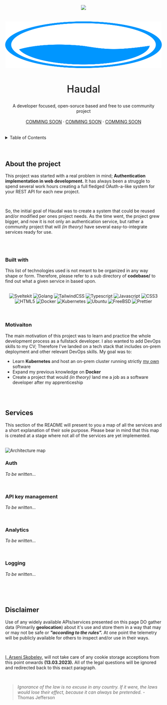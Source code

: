 <a name="readme-top"></a>

<!-- Social links go here -->
<div align="center">
    <a href="https://www.linkedin.com/in/arseni-skobelev/">
        <img src="https://img.shields.io/badge/linkedin-%230077B5.svg?&style=for-the-badge&logo=linkedin&logoColor=white" />
    </a>
</div>

<br />
<br />

<!-- Logo and title goes here -->
<div align="center">
    <img src="assets/haudal-logo.svg" width="1500px" height="150px" />
    <h2 align="center" style="font-size: 32px; font-weight: 500;">Haudal</h2>
    <span>
        A developer focused, open-soruce based and free to use community project
    </span>
    <br />
    <br />
    <a href="https://github.com/github_username/repo_name">COMMING SOON</a>
    ·
    <a href="https://github.com/github_username/repo_name/issues">COMMING SOON</a>
    ·
    <a href="https://github.com/github_username/repo_name/issues">COMMING SOON</a>
</div>

<br />
<br />


<!-- TABLE OF CONTENTS -->
<details>
  <summary>Table of Contents</summary>
  <ol>
    <li>
      <a href="#about-the-project">About The Project</a>
      <ul>
        <li><a href="#built-with">Built With</a></li>
        <li><a href="#motivaiton">Motivation</a></li>
      </ul>
    </li>
    <li>
      <a href="#services">Services</a>
      <ul>
        <li><a href="#auth">Auth</a></li>
        <li><a href="#api-key-management">API key management</a></li>
        <li><a href="#analytics">Analytics</a></li>
        <li><a href="#logging">Logging</a></li>
      </ul>
    </li>
    <li><a href="#usage">COMMING SOON</a></li>
    <li><a href="#roadmap">COMMING SOON</a></li>
    <li><a href="#contributing">COMMING SOON</a></li>
    <li><a href="#license">COMMING SOON</a></li>
    <li><a href="#contact">COMMING SOON</a></li>
    <li><a href="#disclaimer">Disclaimer</a></li>
  </ol>
</details>
<br />
<br />

<!-- About section -->
## About the project
This project was started with a real problem in mind; __Authentication implementation in web development.__ It has always been a struggle to spend several work hours creating a full fledged OAuth-a-like system for your REST API for each new project.

<br />

So, the initial goal of Haudal was to create a system that could be reused and/or modified per ones project needs. As the time went, the project grew bigger, and now it is not only an authentication service, but rather a community project that will *(in theory)* have several easy-to-integrate services ready for use.

<br />
<br />

### Built with
This list of technologies used is not meant to be organized in any way shape or form. Therefore, please refer to a sub directory of __codebase/__ to find out what a given service in based upon.

<br />

<div align="center">
      <img src="https://img.shields.io/badge/SvelteKit-FF3E00?style=for-the-badge&logo=Svelte&logoColor=white" alt="Sveltekit" />
      <img src="https://img.shields.io/badge/Go-00ADD8?style=for-the-badge&logo=go&logoColor=white" alt="Golang" />
      <img src="https://img.shields.io/badge/Tailwind_CSS-38B2AC?style=for-the-badge&logo=tailwind-css&logoColor=white" alt="TailwindCSS" />
      <img src="https://img.shields.io/badge/TypeScript-007ACC?style=for-the-badge&logo=typescript&logoColor=white" alt="Typescript" />
      <img src="https://img.shields.io/badge/Javascript-f7df1e?style=for-the-badge&logo=javascript&logoColor=black" alt="Javascript" />
      <img src="https://img.shields.io/badge/CSS3-1572B6?style=for-the-badge&logo=css3&logoColor=white" alt="CSS3" />
      <img src="https://img.shields.io/badge/HTML5-E34F26?style=for-the-badge&logo=html5&logoColor=white" alt="HTML5" />
      <img src="https://img.shields.io/badge/Docker-2CA5E0?style=for-the-badge&logo=docker&logoColor=white" alt="Docker" />
      <img src="https://img.shields.io/badge/kubernetes-326ce5.svg?&style=for-the-badge&logo=kubernetes&logoColor=white" alt="Kubernetes" />
      <img src="https://img.shields.io/badge/Ubuntu-E95420?style=for-the-badge&logo=ubuntu&logoColor=white" alt="Ubuntu" />
      <img src="https://img.shields.io/badge/freebsd-AB2B28?style=for-the-badge&logo=freebsd&logoColor=white" alt="FreeBSD" />
      <img src="https://img.shields.io/badge/prettier-1A2C34?style=for-the-badge&logo=prettier&logoColor=F7BA3E" alt="Prettier" />
</div>

<br />
<br />

### Motivaiton
The main motivation of this project was to learn and practice the whole development process as a fullstack developer. I also wanted to add DevOps skills to my CV; Therefore I've landed on a tech stack that includes on-prem deployment and other relevant DevOps skills. My goal was to:
* Learn __Kubernetes__ and host an on-prem cluster running strictly [my own](https://github.com/arseniskobelev) software 
* Expand my previous knowledge on __Docker__
* Create a project that would *(in theory)* land me a job as a software developer after my apprenticeship

<br />
<br />

## Services
This section of the README will present to you a map of all the services and a short explanation of their sole purpose. Please bear in mind that this map is created at a stage where not all of the services are yet implemented.

<br />

<img src="https://cdn.haudal.com/haudal/microservice-architecture.png" alt="Architecture map" width="800px" />

<br />

### Auth
*To be written...*

<br />

### API key management
*To be written...*

<br />

### Analytics
*To be written...*

<br />

### Logging
*To be written...*

<br />


<br />
<br />

## Disclaimer
Use of any widely available APIs/services presented on this page DO gather data (Primarily **geolocation**) about it's use and store them in a way that may or may not be safe or ***"according to the rules".*** At one point the telemetry will be publicly available for others to inspect and/or use in their ways.

<br />

[I, Arseni Skobelev,](https://github.com/ArseniSkobelev) will not take care of any cookie storage acceptions from this point onwards **(13.03.2023).** All of the legal questions will be ignored and redirected back to this exact paragraph.

<br />

> *Ignorance of the law is no excuse in any country. If it were, the laws would lose their effect, because it can always be pretended.* - Thomas Jefferson